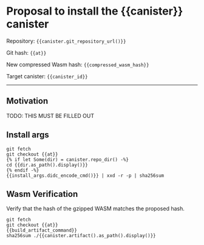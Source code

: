# Proposal to install the {{canister}} canister

Repository: `{{canister.git_repository_url()}}`

Git hash: `{{at}}`

New compressed Wasm hash: `{{compressed_wasm_hash}}`

Target canister: `{{canister_id}}`

---

## Motivation
TODO: THIS MUST BE FILLED OUT


## Install args

```
git fetch
git checkout {{at}}
{% if let Some(dir) = canister.repo_dir() -%}
cd {{dir.as_path().display()}}
{% endif -%}
{{install_args.didc_encode_cmd()}} | xxd -r -p | sha256sum
```

## Wasm Verification

Verify that the hash of the gzipped WASM matches the proposed hash.

```
git fetch
git checkout {{at}}
{{build_artifact_command}}
sha256sum ./{{canister.artifact().as_path().display()}}
```
